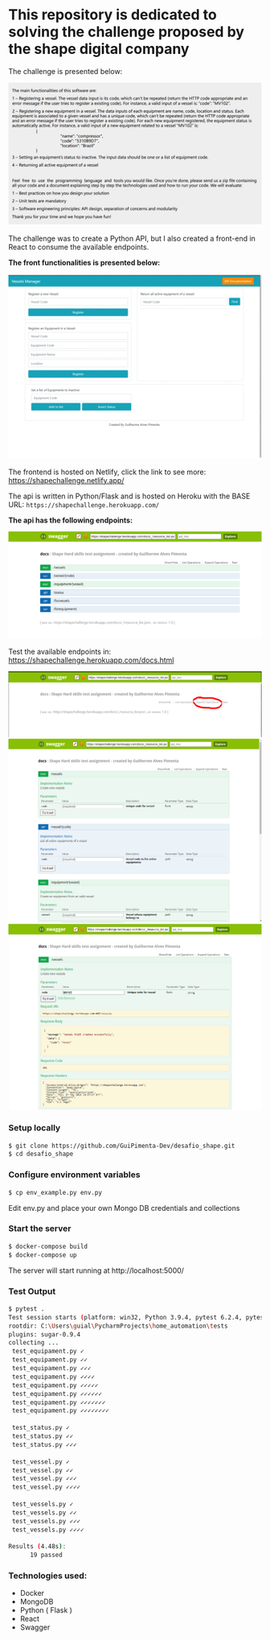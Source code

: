 # This repository is dedicated to solving the challenge proposed by the shape digital company

The challenge is presented below:

<img src = "utils/hard-skills-assignment-shape.PNG">


The challenge was to create a Python API, but I also created a front-end in React to consume the available endpoints.

**The front functionalities is presented below:**

<img src = "utils/gif-frontend2.gif">

 
The frontend is hosted on Netlify, click the link to see more: https://shapechallenge.netlify.app/

The api is written in Python/Flask and is hosted on Heroku with the BASE URL: `https://shapechallenge.herokuapp.com/`

**The api has the following endpoints:**

<img src ="utils/available_endpoints.PNG">


Test the available endpoints in: https://shapechallenge.herokuapp.com/docs.html

<img src="utils/expand_operations.PNG">
<img src="utils/api_documentation.PNG">
<img src="utils/created_vessel_endpoint.PNG">


### Setup locally
```bash
$ git clone https://github.com/GuiPimenta-Dev/desafio_shape.git
$ cd desafio_shape
```

### Configure environment variables
```bash
$ cp env_example.py env.py
```

Edit env.py and place your own Mongo DB credentials and collections

### Start the server
```bash
$ docker-compose build
$ docker-compose up
```

The server will start running at http://localhost:5000/



### Test Output
```bash
$ pytest .
Test session starts (platform: win32, Python 3.9.4, pytest 6.2.4, pytest-sugar 0.9.4)
rootdir: C:\Users\guial\PycharmProjects\home_automation\tests
plugins: sugar-0.9.4
collecting ... 
 test_equipament.py ✓                                                                                   5% ▌
 test_equipament.py ✓✓                                                                                 11% █▏        
 test_equipament.py ✓✓✓                                                                                16% █▋        
 test_equipament.py ✓✓✓✓                                                                               21% ██▏       
 test_equipament.py ✓✓✓✓✓                                                                              26% ██▋       
 test_equipament.py ✓✓✓✓✓✓                                                                             32% ███▎      
 test_equipament.py ✓✓✓✓✓✓✓                                                                            37% ███▊      
 test_equipament.py ✓✓✓✓✓✓✓✓                                                                           42% ████▎     

 test_status.py ✓                                                                                      47% ████▊     
 test_status.py ✓✓                                                                                     53% █████▍    
 test_status.py ✓✓✓                                                                                    58% █████▊    

 test_vessel.py ✓                                                                                      63% ██████▍   
 test_vessel.py ✓✓                                                                                     68% ██████▉   
 test_vessel.py ✓✓✓                                                                                    74% ███████▍  
 test_vessel.py ✓✓✓✓                                                                                   79% ███████▉  

 test_vessels.py ✓                                                                                     84% ████████▌ 
 test_vessels.py ✓✓                                                                                    89% ████████▉ 
 test_vessels.py ✓✓✓                                                                                   95% █████████▌ 
 test_vessels.py ✓✓✓✓                                                                                  100% ██████████                                                                                                                                    

Results (4.48s):
      19 passed
```

### Technologies used:

* Docker
* MongoDB
* Python ( Flask )
* React
* Swagger

